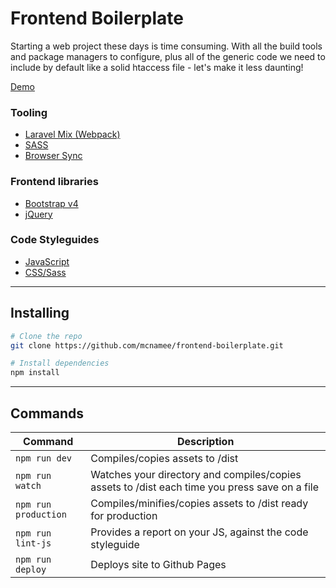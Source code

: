 # Frontend Boilerplate
Starting a web project these days is time consuming. With all the build tools and package managers to configure, plus all of the generic code we need to include by default like a solid htaccess file - let's make it less daunting!

[Demo](http://mcnamee.github.io/frontend-boilerplate/)

### Tooling
- [Laravel Mix (Webpack)](https://github.com/JeffreyWay/laravel-mix)
- [SASS](http://sass-lang.com/)
- [Browser Sync](https://browsersync.io/)

### Frontend libraries
- [Bootstrap v4](http://getbootstrap.com/)
- [jQuery](https://jquery.com/)

### Code Styleguides
- [JavaScript](https://github.com/airbnb/javascript)
- [CSS/Sass](https://github.com/airbnb/css)

---

## Installing

```bash
# Clone the repo
git clone https://github.com/mcnamee/frontend-boilerplate.git

# Install dependencies
npm install
```

---

## Commands

| Command | Description |
| --- | --- |
| `npm run dev` | Compiles/copies assets to /dist |
| `npm run watch` | Watches your directory and compiles/copies assets to /dist each time you press save on a file |
| `npm run production` | Compiles/minifies/copies assets to /dist ready for production |
| `npm run lint-js` | Provides a report on your JS, against the code styleguide |
| `npm run deploy` | Deploys site to Github Pages |
